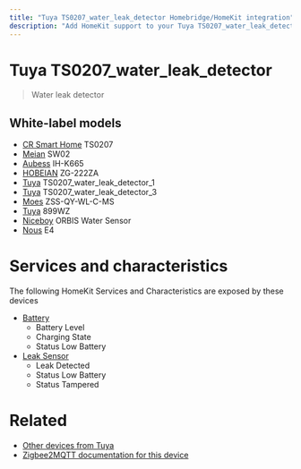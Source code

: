```yaml
---
title: "Tuya TS0207_water_leak_detector Homebridge/HomeKit integration"
description: "Add HomeKit support to your Tuya TS0207_water_leak_detector, using Homebridge, Zigbee2MQTT and homebridge-z2m."
---
```

<!---
This file has been GENERATED using src/docgen/docgen.ts
DO NOT EDIT THIS FILE MANUALLY!
-->
# Tuya TS0207_water_leak_detector
> Water leak detector


## White-label models
* [CR Smart Home](../index.md#cr_smart_home) TS0207
* [Meian](../index.md#meian) SW02
* [Aubess](../index.md#aubess) IH-K665
* [HOBEIAN](../index.md#hobeian) ZG-222ZA
* [Tuya](../index.md#tuya) TS0207_water_leak_detector_1
* [Tuya](../index.md#tuya) TS0207_water_leak_detector_3
* [Moes](../index.md#moes) ZSS-QY-WL-C-MS
* [Tuya](../index.md#tuya) 899WZ
* [Niceboy](../index.md#niceboy) ORBIS Water Sensor
* [Nous](../index.md#nous) E4

# Services and characteristics
The following HomeKit Services and Characteristics are exposed by
these devices

* [Battery](../../battery.md)
  * Battery Level
  * Charging State
  * Status Low Battery
* [Leak Sensor](../../sensors.md)
  * Leak Detected
  * Status Low Battery
  * Status Tampered


# Related
* [Other devices from Tuya](../index.md#tuya)
* [Zigbee2MQTT documentation for this device](https://www.zigbee2mqtt.io/devices/TS0207_water_leak_detector.html)